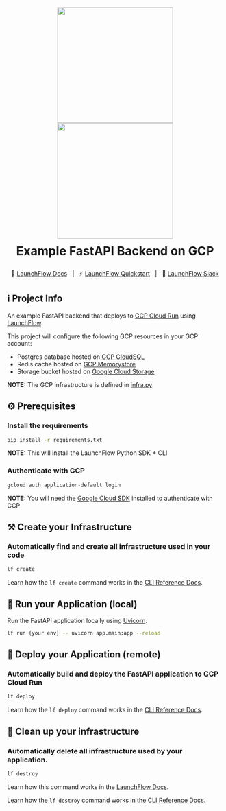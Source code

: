 <div align="center" style="display: flex; flex-direction: column; justify-content: center;">
    <a style="align-self: center" href="https://launchflow.com/#gh-dark-mode-only" target="_blank">
        <img  height="auto" width="270" src="https://storage.googleapis.com/launchflow-public-images/launchflow-logo-dark.png#gh-dark-mode-only">
    </a>
    <a style="align-self: center" href="https://launchflow.com/#gh-light-mode-only" target="_blank">
        <img  height="auto" width="270" src="https://storage.googleapis.com/launchflow-public-images/launchflow-logo-light.svg#gh-light-mode-only">
    </a>
    <div style="display: flex; align-content: center; gap: 4px; justify-content: center; margin-top: 12px; margin-bottom: 12px;  border-bottom: none;">
        <h1 style="margin-top: 0px; margin-bottom: 0px; border-bottom: none;">
            Example FastAPI Backend on GCP
        </h1>
    </div>
</div>
<div style="text-align: center;" align="center">

📖 [LaunchFlow Docs](https://docs.launchflow.com/) &nbsp; | &nbsp; ⚡ [LaunchFlow Quickstart](https://docs.launchflow.com/docs/get-started) &nbsp; | &nbsp; 👋 [LaunchFlow Slack](https://join.slack.com/t/launchflowusers/shared_invite/zt-27wlowsza-Uiu~8hlCGkvPINjmMiaaMQ)

</div>

## ℹ️ Project Info

An example FastAPI backend that deploys to [GCP Cloud Run](https://cloud.google.com/run) using [LaunchFlow](https://launchflow.com/).

This project will configure the following GCP resources in your GCP account:
- Postgres database hosted on [GCP CloudSQL](https://cloud.google.com/sql)
- Redis cache hosted on [GCP Memorystore](https://cloud.google.com/memorystore)
- Storage bucket hosted on [Google Cloud Storage](https://cloud.google.com/storage)

<strong>NOTE:</strong> The GCP infrastructure is defined in [infra.py](/fastapi-backend/gcp/app/infra.py)

## ⚙️ Prerequisites

### Install the requirements
```bash
pip install -r requirements.txt
```

<strong>NOTE:</strong> This will install the LaunchFlow Python SDK + CLI

### Authenticate with GCP
```bash
gcloud auth application-default login
```
<strong>NOTE:</strong> You will need the [Google Cloud SDK](https://cloud.google.com/sdk/docs/install) installed to authenticate with GCP


## ⚒️ Create your Infrastructure

### Automatically find and create all infrastructure used in your code

```bash
lf create
```

Learn how the `lf create` command works in the [CLI Reference Docs](https://docs.launchflow.com/reference/cli#launchflow-create).


## 🏃 Run your Application (local)

Run the FastAPI application locally using [Uvicorn](https://www.uvicorn.org/).

```bash
lf run {your env} -- uvicorn app.main:app --reload
```

## 🚀 Deploy your Application (remote)

### Automatically <strong>build</strong> and <strong>deploy</strong> the FastAPI application to GCP Cloud Run

```bash
lf deploy
```

Learn how the `lf deploy` command works in the [CLI Reference Docs](https://docs.launchflow.com/reference/cli#launchflow-deploy).

## 🧹 Clean up your infrastructure

### Automatically delete all infrastructure used by your application.

```bash
lf destroy
```

Learn how this command works in the [LaunchFlow Docs](https://docs.launchflow.com/reference/cli#launchflow-clean).

Learn how the `lf destroy` command works in the [CLI Reference Docs](https://docs.launchflow.com/reference/cli#launchflow-destroy).

